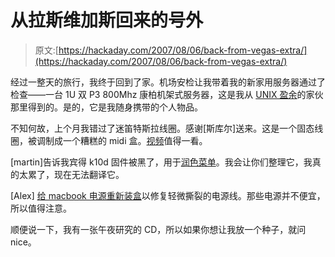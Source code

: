 # 从拉斯维加斯回来的号外

> 原文:[https://hackaday.com/2007/08/06/back-from-vegas-extra/](https://hackaday.com/2007/08/06/back-from-vegas-extra/)

经过一整天的旅行，我终于回到了家。机场安检让我带着我的新家用服务器通过了检查——一台 1U 双 P3 800Mhz 康柏机架式服务器，这是我从 [UNIX 盈余](http://unixsurplus.zoovy.com/)的家伙那里得到的。是的，它是我随身携带的个人物品。

不知何故，上个月我错过了迷笛特斯拉线圈。感谢[斯库尔]送来。这是一个固态线圈，被调制成一个糟糕的 midi 盒。[视频](http://www.youtube.com/watch?v=9X_NbBWvJZk)值得一看。

[martin]告诉我宾得 k10d 固件被黑了，用于[润色菜单](http://pentax.org.pl/viewtopic.php?p=108325&sid=355232b9ea534bfc8d7838fee812f6c3#108325)。我会让你们整理它，我真的太累了，现在无法翻译它。

[Alex] [给 macbook 电源重新装盒](http://www.flickr.com/photos/theducks/sets/72157601205519260/)以修复轻微撕裂的电源线。那些电源并不便宜，所以值得注意。

顺便说一下，我有一张午夜研究的 CD，所以如果你想让我放一个种子，就问 nice。